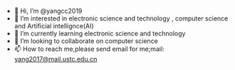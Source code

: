 - 👋 Hi, I’m @yangcc2019
- 👀 I’m interested in electronic science and technology , computer science and Artificial intellignce(AI)
- 🌱 I’m currently learning electronic science and technology
- 💞️ I’m looking to collaborate on computer science
- 📫 How to reach me,please send email for me;mail: yang2017@mail.ustc.edu.cn

<!---
yangcc2019/yangcc2019 is a ✨ special ✨ repository because its `README.md` (this file) appears on your GitHub profile.
You can click the Preview link to take a look at your changes.
--->
